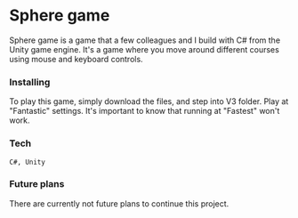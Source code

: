 
 # Sphere game
 Sphere game is a game that a few colleagues and I build with C# from the Unity game engine. It's a game where you move around different courses using mouse and keyboard controls. 
 
 ### Installing
 To play this game, simply download the files, and step into V3 folder. Play at "Fantastic" settings. It's important to know that running at "Fastest" won't work. 
 
 ### Tech
 
 ```
 C#, Unity
 ```
 
 ### Future plans
 There are currently not future plans to continue this project. 
